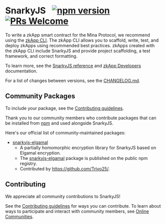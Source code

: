 # SnarkyJS &nbsp; [![npm version](https://img.shields.io/npm/v/snarkyjs.svg?style=flat)](https://www.npmjs.com/package/snarkyjs) [![PRs Welcome](https://img.shields.io/badge/PRs-welcome-brightgreen.svg)](https://github.com/o1-labs/snarkyjs/blob/main/CONTRIBUTING.md)

To write a zkApp smart contract for the Mina Protocol, we recommend using the [zkApp CLI](https://github.com/o1-labs/zkapp-cli). The zkApp CLI allows you to scaffold, write, test, and deploy zkApps using recommended best practices. zkApps created with the zkApp CLI include SnarkyJS and provide project scaffolding, a test framework, and correct formatting.

To learn more, see the [SnarkyJS reference](https://docs.minaprotocol.com/en/zkapps/snarkyjs-reference) and [zkApp Developers](https://docs.minaprotocol.com/zkapps) documentation.

For a list of changes between versions, see the [CHANGELOG.md](https://github.com/o1-labs/snarkyjs/blob/main/CHANGELOG.md).

## Community Packages

To include your package, see the [Contributing guidelines](https://github.com/o1-labs/snarkyjs/blob/main/CONTRIBUTING.md#creating-high-quality-community-packages).

Thank you to our community members who contribute packages that can be installed from [npm](https://www.npmjs.com/) and used alongside SnarkyJS. 

Here's our official list of community-maintained packages:

- [snarkyjs-elgamal](https://github.com/Trivo25/snarkyjs-elgamal)
  - A partially homomorphic encryption library for SnarkyJS based on Elgamal encryption. 
  - The [snarkyjs-elgamal](https://www.npmjs.com/package/snarkyjs-elgamal) package is published on the public npm registry.
  - Contributed by https://github.com/Trivo25/.

## Contributing

We appreciate all community contributions to SnarkyJS! 

See the [Contributing guidelines](https://github.com/o1-labs/snarkyjs/blob/main/CONTRIBUTING.md) for ways you can contribute. To learn about ways to participate and interact with community members, see [Online Communities](https://docs.minaprotocol.com/participate/online-communities).
